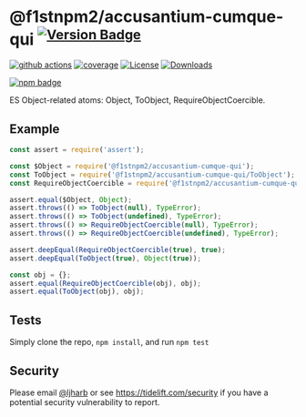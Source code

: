 # @f1stnpm2/accusantium-cumque-qui <sup>[![Version Badge][npm-version-svg]][package-url]</sup>

[![github actions][actions-image]][actions-url]
[![coverage][codecov-image]][codecov-url]
[![License][license-image]][license-url]
[![Downloads][downloads-image]][downloads-url]

[![npm badge][npm-badge-png]][package-url]

ES Object-related atoms: Object, ToObject, RequireObjectCoercible.

## Example

```js
const assert = require('assert');

const $Object = require('@f1stnpm2/accusantium-cumque-qui');
const ToObject = require('@f1stnpm2/accusantium-cumque-qui/ToObject');
const RequireObjectCoercible = require('@f1stnpm2/accusantium-cumque-qui/RequireObjectCoercible');

assert.equal($Object, Object);
assert.throws(() => ToObject(null), TypeError);
assert.throws(() => ToObject(undefined), TypeError);
assert.throws(() => RequireObjectCoercible(null), TypeError);
assert.throws(() => RequireObjectCoercible(undefined), TypeError);

assert.deepEqual(RequireObjectCoercible(true), true);
assert.deepEqual(ToObject(true), Object(true));

const obj = {};
assert.equal(RequireObjectCoercible(obj), obj);
assert.equal(ToObject(obj), obj);
```

## Tests
Simply clone the repo, `npm install`, and run `npm test`

## Security

Please email [@ljharb](https://github.com/ljharb) or see https://tidelift.com/security if you have a potential security vulnerability to report.

[package-url]: https://npmjs.org/package/@f1stnpm2/accusantium-cumque-qui
[npm-version-svg]: https://versionbadg.es/ljharb/@f1stnpm2/accusantium-cumque-qui.svg
[deps-svg]: https://david-dm.org/ljharb/@f1stnpm2/accusantium-cumque-qui.svg
[deps-url]: https://david-dm.org/ljharb/@f1stnpm2/accusantium-cumque-qui
[dev-deps-svg]: https://david-dm.org/ljharb/@f1stnpm2/accusantium-cumque-qui/dev-status.svg
[dev-deps-url]: https://david-dm.org/ljharb/@f1stnpm2/accusantium-cumque-qui#info=devDependencies
[npm-badge-png]: https://nodei.co/npm/@f1stnpm2/accusantium-cumque-qui.png?downloads=true&stars=true
[license-image]: https://img.shields.io/npm/l/@f1stnpm2/accusantium-cumque-qui.svg
[license-url]: LICENSE
[downloads-image]: https://img.shields.io/npm/dm/es-object.svg
[downloads-url]: https://npm-stat.com/charts.html?package=@f1stnpm2/accusantium-cumque-qui
[codecov-image]: https://codecov.io/gh/ljharb/@f1stnpm2/accusantium-cumque-qui/branch/main/graphs/badge.svg
[codecov-url]: https://app.codecov.io/gh/ljharb/@f1stnpm2/accusantium-cumque-qui/
[actions-image]: https://img.shields.io/endpoint?url=https://github-actions-badge-u3jn4tfpocch.runkit.sh/ljharb/@f1stnpm2/accusantium-cumque-qui
[actions-url]: https://github.com/f1stnpm2/accusantium-cumque-qui/actions
